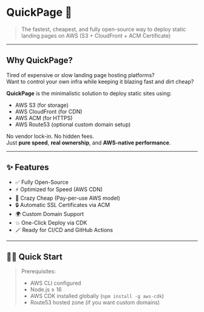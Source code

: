 # QuickPage 🚀

> The fastest, cheapest, and fully open-source way to deploy static landing pages on AWS (S3 + CloudFront + ACM Certificate)

---

## Why QuickPage?

Tired of expensive or slow landing page hosting platforms?  
Want to control your own infra while keeping it blazing fast and dirt cheap?  

**QuickPage** is the minimalistic solution to deploy static sites using:
- AWS S3 (for storage)
- AWS CloudFront (for CDN)
- AWS ACM (for HTTPS)
- AWS Route53 (optional custom domain setup)

No vendor lock-in. No hidden fees.  
Just **pure speed**, **real ownership**, and **AWS-native performance**.

---

## ✨ Features

- ✅ Fully Open-Source
- ⚡️ Optimized for Speed (AWS CDN)
- 💸 Crazy Cheap (Pay-per-use AWS model)
- 🔒 Automatic SSL Certificates via ACM
- 🌍 Custom Domain Support
- 💥 One-Click Deploy via CDK
- 🪄 Ready for CI/CD and GitHub Actions

---

## 🏃‍♂️ Quick Start

> Prerequisites:
> - AWS CLI configured
> - Node.js ≥ 16
> - AWS CDK installed globally (`npm install -g aws-cdk`)
> - Route53 hosted zone (if you want custom domains)
